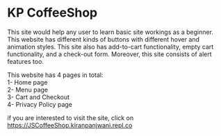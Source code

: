 # KP CoffeeShop
This site would help any user to learn basic site workings as a beginner. This website has different kinds of buttons with different hover and animation styles. This site also has add-to-cart functionality, empty cart functionality, and a check-out form. Moreover, this site consists of alert features too.

This website has 4 pages in total: <br>
1- Home page <br>
2- Menu page <br>
3- Cart and Checkout <br>
4- Privacy Policy page <br>

if you are interested to visit the site, click on https://JSCoffeeShop.kiranpanjwani.repl.co
